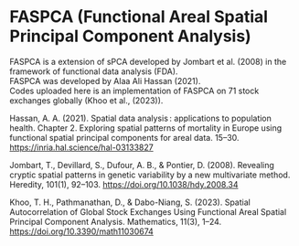 # FASPCA (Functional Areal Spatial Principal Component Analysis)
FASPCA is a extension of sPCA developed by Jombart et al. (2008) in the framework of functional data analysis (FDA). <br />
FASPCA was developed by Alaa Ali Hassan (2021). <br />
Codes uploaded here is an implementation of FASPCA on 71 stock exchanges globally (Khoo et al., (2023)). <br />

Hassan, A. A. (2021). Spatial data analysis : applications to population health. 
Chapter 2. Exploring spatial patterns of mortality in Europe using functional spatial principal components for areal data. 15–30.
https://inria.hal.science/hal-03133827

Jombart, T., Devillard, S., Dufour, A. B., & Pontier, D. (2008). Revealing cryptic spatial patterns in genetic variability by a new multivariate method. <br />
Heredity, 101(1), 92–103. https://doi.org/10.1038/hdy.2008.34

Khoo, T. H., Pathmanathan, D., & Dabo-Niang, S. (2023). Spatial Autocorrelation of Global Stock Exchanges Using Functional Areal Spatial Principal Component Analysis. 
Mathematics, 11(3), 1–24. https://doi.org/10.3390/math11030674
